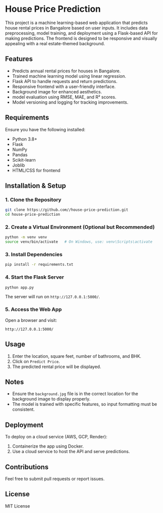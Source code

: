 # House Price Prediction

This project is a machine learning-based web application that predicts house rental prices in Bangalore based on user inputs. It includes data preprocessing, model training, and deployment using a Flask-based API for making predictions. The frontend is designed to be responsive and visually appealing with a real estate-themed background.

## Features
- Predicts annual rental prices for houses in Bangalore.
- Trained machine learning model using linear regression.
- Flask API to handle requests and return predictions.
- Responsive frontend with a user-friendly interface.
- Background image for enhanced aesthetics.
- model evaluation using RMSE, MAE, and R² scores.
- Model versioning and logging for tracking improvements.

## Requirements
Ensure you have the following installed:
- Python 3.8+
- Flask
- NumPy
- Pandas
- Scikit-learn
- Joblib
- HTML/CSS for frontend

## Installation & Setup
### 1. Clone the Repository
```bash
git clone https://github.com//house-price-prediction.git
cd house-price-prediction
```

### 2. Create a Virtual Environment (Optional but Recommended)
```bash
python -m venv venv
source venv/bin/activate   # On Windows, use: venv\Scripts\activate
```

### 3. Install Dependencies
```bash
pip install -r requirements.txt
```

### 4. Start the Flask Server
```bash
python app.py
```
The server will run on `http://127.0.0.1:5000/`.

### 5. Access the Web App
Open a browser and visit:
```
http://127.0.0.1:5000/
```

## Usage
1. Enter the location, square feet, number of bathrooms, and BHK.
2. Click on `Predict Price`.
3. The predicted rental price will be displayed.

## Notes
- Ensure the `background.jpg` file is in the correct location for the background image to display properly.
- The model is trained with specific features, so input formatting must be consistent.

## Deployment
To deploy on a cloud service (AWS, GCP, Render):
1. Containerize the app using Docker.
2. Use a cloud service to host the API and serve predictions.

## Contributions
Feel free to submit pull requests or report issues.

## License
MIT License

